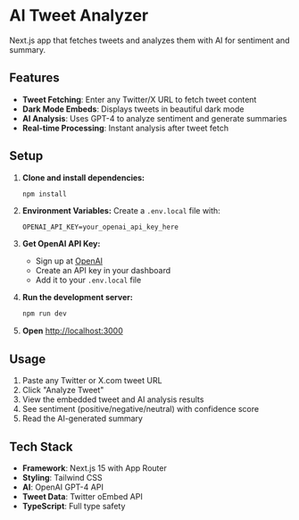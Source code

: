 # AI Tweet Analyzer

Next.js app that fetches tweets and analyzes them with AI for sentiment and summary.

## Features

- **Tweet Fetching**: Enter any Twitter/X URL to fetch tweet content
- **Dark Mode Embeds**: Displays tweets in beautiful dark mode
- **AI Analysis**: Uses GPT-4 to analyze sentiment and generate summaries
- **Real-time Processing**: Instant analysis after tweet fetch

## Setup

1. **Clone and install dependencies:**
   ```bash
   npm install
   ```

2. **Environment Variables:**
   Create a `.env.local` file with:
   ```
   OPENAI_API_KEY=your_openai_api_key_here
   ```

3. **Get OpenAI API Key:**
   - Sign up at [OpenAI](https://platform.openai.com/)
   - Create an API key in your dashboard
   - Add it to your `.env.local` file

4. **Run the development server:**
   ```bash
   npm run dev
   ```

5. **Open** [http://localhost:3000](http://localhost:3000)

## Usage

1. Paste any Twitter or X.com tweet URL
2. Click "Analyze Tweet" 
3. View the embedded tweet and AI analysis results
4. See sentiment (positive/negative/neutral) with confidence score
5. Read the AI-generated summary

## Tech Stack

- **Framework**: Next.js 15 with App Router
- **Styling**: Tailwind CSS
- **AI**: OpenAI GPT-4 API
- **Tweet Data**: Twitter oEmbed API
- **TypeScript**: Full type safety
